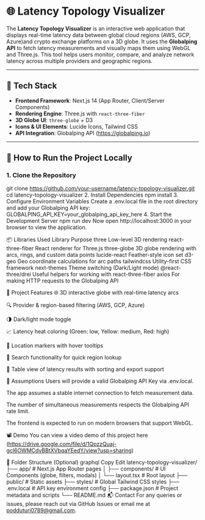 # 🌐 Latency Topology Visualizer

The **Latency Topology Visualizer** is an interactive web application that displays real-time latency data between global cloud regions (AWS, GCP, Azure)and crypto exchange platforms on a 3D globe. It uses the **Globalping API** to fetch latency measurements and visually maps them using WebGL and Three.js. This tool helps users monitor, compare, and analyze network latency across multiple providers and geographic regions.

---

## 🔧 Tech Stack

- **Frontend Framework**: Next.js 14 (App Router, Client/Server Components)
- **Rendering Engine**: Three.js with `react-three-fiber`
- **3D Globe UI**: `three-globe` + D3
- **Icons & UI Elements**: Lucide Icons, Tailwind CSS
- **API Integration**: Globalping API (https://globalping.io)

---

## 🚀 How to Run the Project Locally

### 1. Clone the Repository


git clone https://github.com/your-username/latency-topology-visualizer.git
cd latency-topology-visualizer
2. Install Dependencies
npm install
3. Configure Environment Variables
Create a .env.local file in the root directory and add your Globalping API key:
GLOBALPING_API_KEY=your_globalping_api_key_here
4. Start the Development Server
npm run dev
Now open http://localhost:3000 in your browser to view the application.

📦 Libraries Used
Library	Purpose
three	Low-level 3D rendering
react-three-fiber	React renderer for Three.js
three-globe	3D globe rendering with arcs, rings, and custom data points
lucide-react	Feather-style icon set
d3-geo	Geo coordinate calculations for arc paths
tailwindcss	Utility-first CSS framework
next-themes	Theme switching (Dark/Light mode)
@react-three/drei	Useful helpers for working with react-three-fiber
axios	For making HTTP requests to the Globalping API

📜 Project Features
🌐 3D interactive globe with real-time latency arcs

🔍 Provider & region-based filtering (AWS, GCP, Azure)

🌗 Dark/light mode toggle

📈 Latency heat coloring (Green: low, Yellow: medium, Red: high)

🧭 Location markers with hover tooltips

🔎 Search functionality for quick region lookup

🧮 Table view of latency results with sorting and export support

📌 Assumptions
Users will provide a valid Globalping API Key via .env.local.

The app assumes a stable internet connection to fetch measurement data.

The number of simultaneous measurements respects the Globalping API rate limit.

The frontend is expected to run on modern browsers that support WebGL.

📽️ Demo
You can view a video demo of this project here
(https://drive.google.com/file/d/1QpzzQuaj-gcl6OWMCdvBBtXVbqaYEedY/view?usp=sharing)

📂 Folder Structure (Optional)
graphql
Copy
Edit
latency-topology-visualizer/
├── app/                     # Next.js App Router pages
│   ├── components/          # UI Components (globe, filters, modals)
│   └── layout.tsx           # Root layout
├── public/                  # Static assets
├── styles/                 # Global Tailwind CSS styles
├── .env.local               # API key environment config
├── package.json             # Project metadata and scripts
└── README.md
📬 Contact
For any queries or issues, please reach out via GitHub Issues or email me at podduturi0789@gmail.com.

